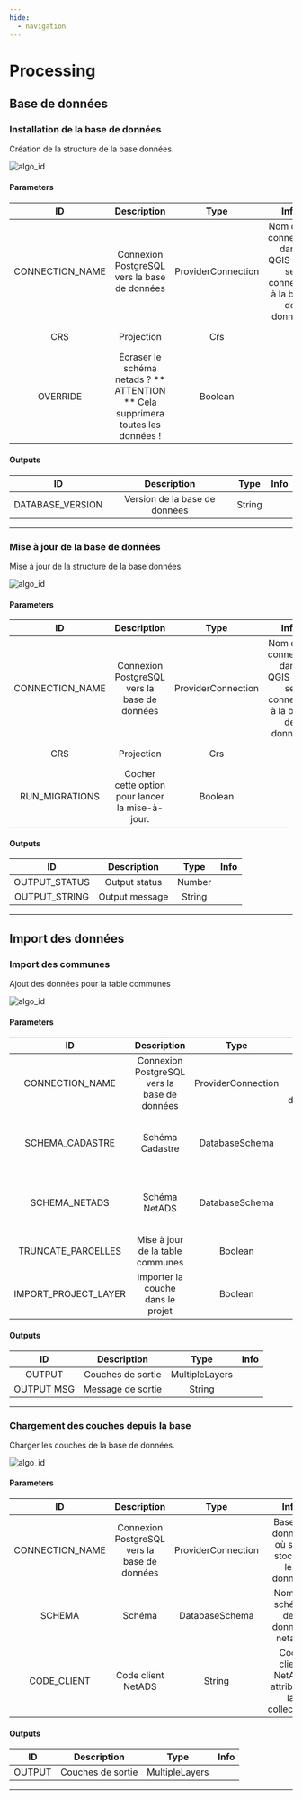 ```yaml
---
hide:
  - navigation
---
```


# Processing

## Base de données


### Installation de la base de données

Création de la structure de la base données. 

![algo_id](./netads-create_database_structure.jpg)

#### Parameters

| ID | Description | Type | Info | Required | Advanced | Option |
|:-:|:-:|:-:|:-:|:-:|:-:|:-:|
CONNECTION_NAME|Connexion PostgreSQL vers la base de données|ProviderConnection|Nom de la connexion dans QGIS pour se connecter à la base de données|✓|||
CRS|Projection|Crs||✓||Default: EPSG:2154 <br> |
OVERRIDE|Écraser le schéma netads ? ** ATTENTION ** Cela supprimera toutes les données !|Boolean||✓|||


#### Outputs

| ID | Description | Type | Info |
|:-:|:-:|:-:|:-:|
DATABASE_VERSION|Version de la base de données|String||


***


### Mise à jour de la base de données

Mise à jour de la structure de la base données. 

![algo_id](./netads-upgrade_database_structure.jpg)

#### Parameters

| ID | Description | Type | Info | Required | Advanced | Option |
|:-:|:-:|:-:|:-:|:-:|:-:|:-:|
CONNECTION_NAME|Connexion PostgreSQL vers la base de données|ProviderConnection|Nom de la connexion dans QGIS pour se connecter à la base de données|✓|||
CRS|Projection|Crs||✓||Default: EPSG:2154 <br> |
RUN_MIGRATIONS|Cocher cette option pour lancer la mise-à-jour.|Boolean||✓|||


#### Outputs

| ID | Description | Type | Info |
|:-:|:-:|:-:|:-:|
OUTPUT_STATUS|Output status|Number||
OUTPUT_STRING|Output message|String||


***


## Import des données


### Import des communes

Ajout des données pour la table communes

![algo_id](./netads-data_commune.jpg)

#### Parameters

| ID | Description | Type | Info | Required | Advanced | Option |
|:-:|:-:|:-:|:-:|:-:|:-:|:-:|
CONNECTION_NAME|Connexion PostgreSQL vers la base de données|ProviderConnection|Base de données de destination|✓|||
SCHEMA_CADASTRE|Schéma Cadastre|DatabaseSchema|Nom du schéma des données cadastre|✓||Default: cadastre <br> |
SCHEMA_NETADS|Schéma NetADS|DatabaseSchema|Nom du schéma des données NetADS|✓||Default: netads <br> |
TRUNCATE_PARCELLES|Mise à jour de la table communes|Boolean||✓|||
IMPORT_PROJECT_LAYER|Importer la couche dans le projet|Boolean||✓|||


#### Outputs

| ID | Description | Type | Info |
|:-:|:-:|:-:|:-:|
OUTPUT|Couches de sortie|MultipleLayers||
OUTPUT MSG|Message de sortie|String||


***


### Chargement des couches depuis la base

Charger les couches de la base de données.

![algo_id](./netads-load_layers.jpg)

#### Parameters

| ID | Description | Type | Info | Required | Advanced | Option |
|:-:|:-:|:-:|:-:|:-:|:-:|:-:|
CONNECTION_NAME|Connexion PostgreSQL vers la base de données|ProviderConnection|Base de données où sont stockés les données|✓|||
SCHEMA|Schéma|DatabaseSchema|Nom du schéma des données netads|✓||Default: netads <br> |
CODE_CLIENT|Code client NetADS|String|Code client NetADS attribué à la collectivité||||


#### Outputs

| ID | Description | Type | Info |
|:-:|:-:|:-:|:-:|
OUTPUT|Couches de sortie|MultipleLayers||


***

